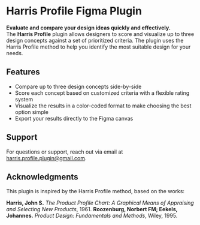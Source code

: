 # **Harris Profile Figma Plugin**

**Evaluate and compare your design ideas quickly and effectively.**  
The **Harris Profile** plugin allows designers to score and visualize up to three design concepts against a set of prioritized criteria. The plugin uses the Harris Profile method to help you identify the most suitable design for your needs.

## **Features**

- Compare up to three design concepts side-by-side
- Score each concept based on customized criteria with a flexible rating system
- Visualize the results in a color-coded format to make choosing the best option simple
- Export your results directly to the Figma canvas

## **Support**
For questions or support, reach out via email at [harris.profile.plugin@gmail.com](harris.profile.plugin@gmail.com).

## **Acknowledgments**
This plugin is inspired by the Harris Profile method, based on the works:

**Harris, John S.** *The Product Profile Chart: A Graphical Means of Appraising and Selecting New Products*, 1961.
**Roozenburg, Norbert FM; Eekels, Johannes.** *Product Design: Fundamentals and Methods*, Wiley, 1995.

